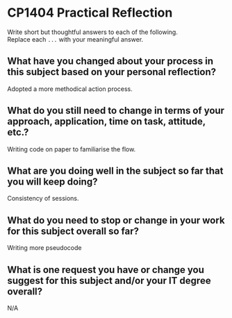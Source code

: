 # CP1404 Practical Reflection

Write short but thoughtful answers to each of the following.  
Replace each `...` with your meaningful answer.

## What have you changed about your process in this subject based on your personal reflection?

Adopted a more methodical action process.

## What do you still need to change in terms of your approach, application, time on task, attitude, etc.?

Writing code on paper to familiarise the flow. 

## What are you doing well in the subject so far that you will keep doing?

Consistency of sessions.  

## What do you need to stop or change in your work for this subject overall so far?

Writing more pseudocode

## What is one request you have or change you suggest for this subject and/or your IT degree overall?

N/A

